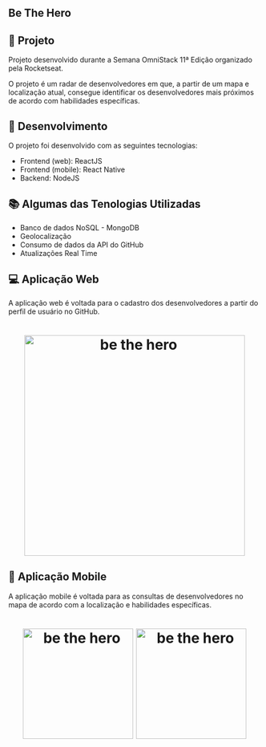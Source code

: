 ## Be The Hero

## 🎯 Projeto

Projeto desenvolvido durante a Semana OmniStack 11ª Edição organizado pela Rocketseat.

O projeto é um radar de desenvolvedores em que, a partir de um mapa e localização atual, consegue identificar os desenvolvedores mais próximos de acordo com habilidades específicas.

## 🚀 Desenvolvimento
O projeto foi desenvolvido com as seguintes tecnologias: 
* Frontend (web): ReactJS
* Frontend (mobile): React Native
* Backend: NodeJS

## 📚 Algumas das Tenologias Utilizadas

- Banco de dados NoSQL - MongoDB
- Geolocalização
- Consumo de dados da API do GitHub
- Atualizações Real Time

## 💻 Aplicação Web

A aplicação web é voltada para o cadastro dos desenvolvedores a partir do perfil de usuário no GitHub.

<h1 align="center">
    <img alt="be the hero" title="Be The Hero" src="screenshots/web.PNG" width="440px" />
</h1>

## 📱 Aplicação Mobile

A aplicação mobile é voltada para as consultas de desenvolvedores no mapa de acordo com a localização e habilidades específicas.

<h1 align="center">
    <img alt="be the hero" title="Be The Hero" src="screenshots/mobile - map.PNG" width="220px" />
    <img alt="be the hero" title="Be The Hero" src="screenshots/mobile - profile github.PNG" width="220px" />
</h1>
